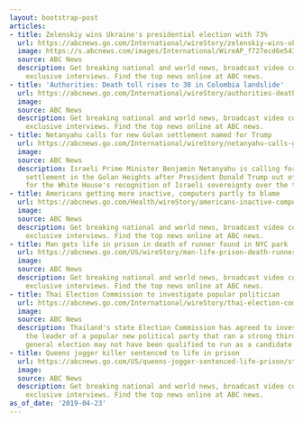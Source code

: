 ```yaml
---
layout: bootstrap-post
articles:
- title: Zelenskiy wins Ukraine's presidential election with 73%
  url: https://abcnews.go.com/International/wireStory/zelenskiy-wins-ukraines-presidential-election-73-62575085
  image: https://s.abcnews.com/images/International/WireAP_f727ecd6e54343329f95d29b9f2903ff_16x9_992.jpg
  source: ABC News
  description: Get breaking national and world news, broadcast video coverage, and
    exclusive interviews. Find the top news online at ABC news.
- title: 'Authorities: Death toll rises to 30 in Colombia landslide'
  url: https://abcnews.go.com/International/wireStory/authorities-death-toll-rises-30-colombia-landslide-62574966
  image: 
  source: ABC News
  description: Get breaking national and world news, broadcast video coverage, and
    exclusive interviews. Find the top news online at ABC news.
- title: Netanyahu calls for new Golan settlement named for Trump
  url: https://abcnews.go.com/International/wireStory/netanyahu-calls-golan-settlement-named-trump-62574965
  image: 
  source: ABC News
  description: Israeli Prime Minister Benjamin Netanyahu is calling for naming a new
    settlement in the Golan Heights after President Donald Trump out of gratitude
    for the White House's recognition of Israeli sovereignty over the territory
- title: Americans getting more inactive, computers partly to blame
  url: https://abcnews.go.com/Health/wireStory/americans-inactive-computers-partly-blame-62574492
  image: 
  source: ABC News
  description: Get breaking national and world news, broadcast video coverage, and
    exclusive interviews. Find the top news online at ABC news.
- title: Man gets life in prison in death of runner found in NYC park
  url: https://abcnews.go.com/US/wireStory/man-life-prison-death-runner-found-nyc-park-62574776
  image: 
  source: ABC News
  description: Get breaking national and world news, broadcast video coverage, and
    exclusive interviews. Find the top news online at ABC news.
- title: Thai Election Commission to investigate popular politician
  url: https://abcnews.go.com/International/wireStory/thai-election-commission-investigate-popular-politician-62574708
  image: 
  source: ABC News
  description: Thailand's state Election Commission has agreed to investigate whether
    the leader of a popular new political party that ran a strong third in last month's
    general election may not have been qualified to run as a candidate
- title: Queens jogger killer sentenced to life in prison
  url: https://abcnews.go.com/US/queens-jogger-sentenced-life-prison/story?id=62573087
  image: 
  source: ABC News
  description: Get breaking national and world news, broadcast video coverage, and
    exclusive interviews. Find the top news online at ABC news.
as_of_date: '2019-04-23'
---
```


